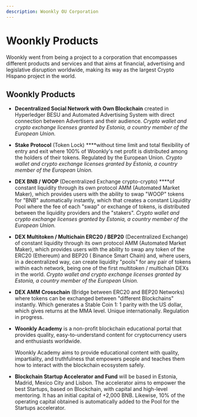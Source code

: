 ```yaml
---
description: Woonkly OU Corporation
---
```


# Woonkly Products

Woonkly went from being a project to a corporation that encompasses different products and services and that aims at financial, advertising and legislative disruption worldwide, making its way as the largest Crypto Hispano project in the world.

## Woonkly Products

* **Decentralized Social Network with Own Blockchain** created in Hyperledger BESU and Automated Advertising System with direct connection between Advertisers and their audience. _Crypto wallet and crypto exchange licenses granted by Estonia, a country member of the European Union._
* **Stake Protocol** \(Token Lock\) ****without time limit and total flexibility of entry and exit where 100% of Woonkly's net profit is distributed among the holders of their tokens. Regulated by the European Union. _Crypto wallet and crypto exchange licenses granted by Estonia, a country member of the European Union._
* **DEX BNB / WOOP** \(Decentralized Exchange crypto-crypto\) ****of constant liquidity through its own protocol AMM \(Automated Market Maker\), which provides users with the ability to swap "WOOP" tokens for "BNB" automatically instantly, which that creates a constant Liquidity Pool where the fee of each "swap" or exchange of tokens, is distributed between the liquidity providers and the "stakers". _Crypto wallet and crypto exchange licenses granted by Estonia, a country member of the European Union._
* **DEX Multitoken / Multichain ERC20 / BEP20** \(Decentralized Exchange\) of constant liquidity through its own protocol AMM \(Automated Market Maker\), which provides users with the ability to swap any token of the ERC20 \(Ethereum\) and BEP20 \( Binance Smart Chain\) and, where users, in a decentralized way, can create liquidity "pools" for any pair of tokens within each network, being one of the first multitoken / multichain DEXs in the world. _Crypto wallet and crypto exchange licenses granted by Estonia, a country member of the European Union._
* **DEX AMM Crosschain** \(Bridge between ERC20 and BEP20 Networks\) where tokens can be exchanged between "different Blockchains" instantly. Which generates a Stable Coin 1: 1 parity with the US dollar, which gives returns at the MMA level. Unique internationally. Regulation in progress.
* **Woonkly Academy** is a non-profit blockchain educational portal that provides quality, easy-to-understand content for cryptocurrency users and enthusiasts worldwide.

  Woonkly Academy aims to provide educational content with quality, impartiality, and truthfulness that empowers people and teaches them how to interact with the blockchain ecosystem safely.

* **Blockchain Startup Accelerator and Fund** will be based in Estonia, Madrid, Mexico City and Lisbon. The accelerator aims to empower the best Startups, based on Blockchain, with capital and high-level mentoring. It has an initial capital of +2,000 BNB. Likewise, 10% of the operating capital obtained is automatically added to the Pool for the Startups accelerator.

